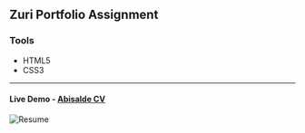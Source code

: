 ## Zuri Portfolio Assignment

### Tools

-   HTML5
-   CSS3

<hr />

#### Live Demo - [Abisalde CV](https://abisalde-resume-hng.netlify.app)
   
![Resume](https://i.imgur.com/B6B5Qhc.png)
